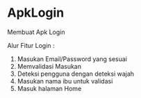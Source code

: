 # ApkLogin
Membuat Apk Login 

Alur Fitur Login :
1. Masukan Email/Password yang sesuai
2. Memvalidasi Masukan
3. Deteksi pengguna dengan deteksi wajah
4. Masukan nama ibu untuk validasi
5. Masuk halaman Home
